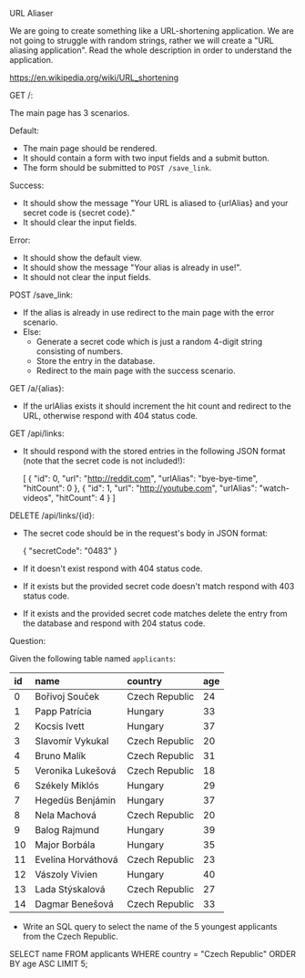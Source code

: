 URL Aliaser

We are going to create something like a URL-shortening application.
We are not going to struggle with random strings,
rather we will create a "URL aliasing application".
Read the whole description in order to understand the application.

https://en.wikipedia.org/wiki/URL_shortening

GET /:

The main page has 3 scenarios.

Default:

- The main page should be rendered.
- It should contain a form with two input fields and a submit button.
- The form should be submitted to `POST /save_link`.

Success:

- It should show the message "Your URL is aliased to {urlAlias}
  and your secret code is {secret code}."
- It should clear the input fields.

Error:

- It should show the default view.
- It should show the message "Your alias is already in use!".
- It should not clear the input fields.

POST /save_link:

- If the alias is already in use redirect to the main page with the error scenario.
- Else:
    - Generate a secret code which is just a random 4-digit string consisting of numbers.
    - Store the entry in the database.
    - Redirect to the main page with the success scenario.

GET /a/{alias}:

- If the urlAlias exists it should increment the hit count and redirect to the URL,
  otherwise respond with 404 status code.

GET /api/links:

- It should respond with the stored entries in the following JSON format
  (note that the secret code is not included!):

  [
  {
  "id": 0,
  "url": "http://reddit.com",
  "urlAlias": "bye-bye-time",
  "hitCount": 0
  },
  {
  "id": 1,
  "url": "http://youtube.com",
  "urlAlias": "watch-videos",
  "hitCount": 4
  }
  ]

DELETE /api/links/{id}:

- The secret code should be in the request's body in JSON format:

  {
  "secretCode": "0483"
  }

- If it doesn't exist respond with 404 status code.
- If it exists but the provided secret code doesn't match respond with 403 status code.
- If it exists and the provided secret code matches delete the entry from the database
  and respond with 204 status code.

Question:

Given the following table named `applicants`:

| id | name               | country        | age |
|:---|:-------------------|:---------------|:----|
| 0  | Bořivoj Souček     | Czech Republic | 24  |
| 1  | Papp Patrícia      | Hungary        | 33  |
| 2  | Kocsis Ivett       | Hungary        | 37  |
| 3  | Slavomír Vykukal   | Czech Republic | 20  |
| 4  | Bruno Malík        | Czech Republic | 31  |
| 5  | Veronika Lukešová  | Czech Republic | 18  |
| 6  | Székely Miklós     | Hungary        | 29  |
| 7  | Hegedüs Benjámin   | Hungary        | 37  |
| 8  | Nela Machová       | Czech Republic | 20  |
| 9  | Balog Rajmund      | Hungary        | 39  |
| 10 | Major Borbála      | Hungary        | 35  |
| 11 | Evelína Horváthová | Czech Republic | 23  |
| 12 | Vászoly Vivien     | Hungary        | 40  |
| 13 | Lada Stýskalová    | Czech Republic | 27  |
| 14 | Dagmar Benešová    | Czech Republic | 33  |

- Write an SQL query to select the name of the 5 youngest applicants
  from the Czech Republic.

SELECT name FROM applicants WHERE country = "Czech Republic" ORDER BY age ASC LIMIT 5;
